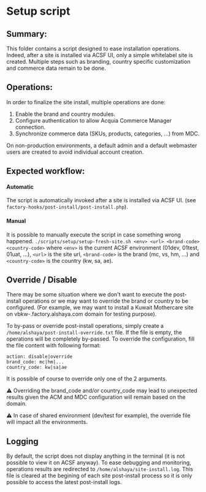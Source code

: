 # Setup script

## Summary:

This folder contains a script designed to ease installation operations. Indeed,
after a site is installed via ACSF UI, only a simple whitelabel site is 
created. Multiple steps such as branding, country specific customization and
commerce data remain to be done.

## Operations:

In order to finalize the site install, multiple operations are done:
1. Enable the brand and country modules.
2. Configure authentication to allow Acquia Commerce Manager connection.
3. Synchronize commerce data (SKUs, products, categories, ...) from MDC.

On non-production environments, a default admin and a default webmaster users
are created to avoid individual account creation.

## Expected workflow:

#### Automatic
The script is automatically invoked after a site is installed via ACSF UI.
(see `factory-hooks/post-install/post-install.php`).

#### Manual
It is possible to manually execute the script in case something wrong happened.
`./scripts/setup/setup-fresh-site.sh <env> <url> <brand-code> <country-code>`
where `<env>` is the current ACSF environment (01dev, 01test, 01uat, ...),
`<url>` is the site url, `<brand-code>` is the brand (mc, vs, hm, ...) and
`<country-code>` is the country (kw, sa, ae).

## Override / Disable
There may be some situation where we don't want to execute the post-install 
operations or we may want to override the brand or country to be configured.
(For example, we may want to install a Kuwait Mothercare site on 
vbkw-<env>.factory.alshaya.com domain for testing purpose).

To by-pass or override post-install operations, simply create a 
`/home/alshaya/post-install-override.txt` file. If the file is empty, the
operations will be completely by-passed. To override the configuration, fill
the file content with following format:
```
action: disable|override
brand_code: mc|hm|...
country_code: kw|sa|ae
```
It is possible of course to override only one of the 2 arguments.

:warning: Overriding the brand_code and/or country_code may lead to unexpected
results given the ACM and MDC configuration will remain based on the domain.

:warning: In case of shared environment (dev/test for example), the override
file will impact all the environments.

## Logging
By default, the script does not display anything in the terminal (it is not
possible to view it on ACSF anyway). To ease debugging and monitoring, 
operations results are redirected to `/home/alshaya/site-install.log`. This
file is cleared at the begining of each site post-install process so it is
only possible to access the latest post-install logs.
